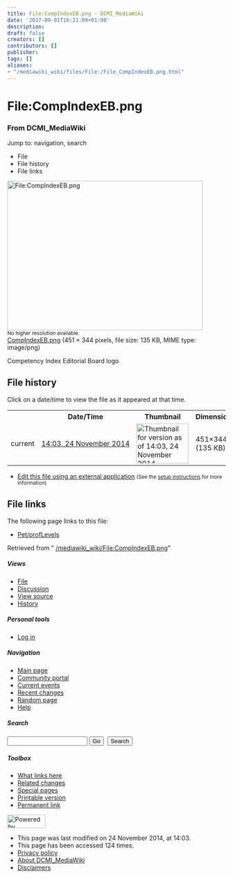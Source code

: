 ```yaml
---
title: File:CompIndexEB.png - DCMI_MediaWiki
date: '2017-09-01T16:21:09+01:00'
description: 
draft: false
creators: []
contributors: []
publisher: 
tags: []
aliases:
- "/mediawiki_wiki/files/File:/File_CompIndexEB.png.html"
---
```


<a id="top"></a>
# File:CompIndexEB.png

### From DCMI\_MediaWiki

Jump to: navigation, search
<!-- start content -->
- File
- File history
- File links

 [<img alt="File:CompIndexEB.png" src="/images/2/2d/CompIndexEB.png" width="451" height="344">](/mediawiki_wiki/files/CompIndexEB.png)  
<small>No higher resolution available.</small>  
 [CompIndexEB.png](/images/2/2d/CompIndexEB.png)‎ (451 × 344 pixels, file size: 135 KB, MIME type: image/png)

Competency Index Editorial Board logo

<!-- 
NewPP limit report
Preprocessor node count: 1/1000000
Post-expand include size: 0/2097152 bytes
Template argument size: 0/2097152 bytes
Expensive parser function count: 0/100
-->
## File history

Click on a date/time to view the file as it appeared at that time.

<table class="wikitable filehistory">
  <tr>
    <td></td>
    <th>Date/Time</th>
    <th>Thumbnail</th>
    <th>Dimensions</th>
    <th>User</th>
    <th>Comment</th>
  </tr>
  <tr>
    <td>current</td>
    <td class="filehistory-selected" style="white-space: nowrap;"><a href="/mediawiki_wiki/files/CompIndexEB.png">14:03, 24 November 2014</a></td>
    <td><a href="/images/2/2d/CompIndexEB.png"><img alt="Thumbnail for version as of 14:03, 24 November 2014" src="/images/2/2d/CompIndexEB.png" width="120" height="92"></a></td>
    <td>451×344 <span style="white-space: nowrap;">(135 KB)</span>
    </td>
    <td>
      <a href="/index.php?title=User:StuartSutton&amp;action=edit&amp;redlink=1" class="new mw-userlink" title="User:StuartSutton (page does not exist)">StuartSutton</a> <span style="white-space: nowrap;"> <span class="mw-usertoollinks">(<a href="/index.php?title=User_talk:StuartSutton&amp;action=edit&amp;redlink=1" class="new" title="User talk:StuartSutton (page does not exist)">Talk</a> | <a href="/index.php/Special:Contributions/StuartSutton" title="Special:Contributions/StuartSutton">contribs</a>)</span></span>
    </td>
    <td> <span class="comment">(Competency Index Editorial Board logo)</span>
    </td>
  </tr>
</table>

  

- [Edit this file using an external application](/index.php?title=File:CompIndexEB.png&action=edit&externaledit=true&mode=file "File:CompIndexEB.png") <small>(See the <a href="http://www.mediawiki.org/wiki/Manual:External_editors" class="external text" rel="nofollow">setup instructions</a> for more information)</small>

## File links

The following page links to this file:

- [Pet/profLevels](/index.php/Pet/profLevels "Pet/profLevels")

Retrieved from " [/mediawiki_wiki/File:CompIndexEB.png](/mediawiki_wiki/files/File:/File:CompIndexEB.png.html)"

<!-- end content -->

##### Views

- [File](/mediawiki_wiki/files/File:/File:CompIndexEB.png.html)
- [Discussion](/index.php?title=File_talk:CompIndexEB.png&action=edit&redlink=1 "Discussion about the content page [t]")
- [View source](/index.php?title=File:CompIndexEB.png&action=edit "This page is protected.
You can view its source [e]")
- [History](/index.php?title=File:CompIndexEB.png&action=history "Past revisions of this page [h]")

##### Personal tools

- [Log in](/index.php?title=Special:UserLogin&returnto=File:CompIndexEB.png "You are encouraged to log in; however, it is not mandatory [o]")

<script type="text/javascript"> if (window.isMSIE55) fixalpha(); </script>

##### Navigation

- [Main page](/index.php/Main_Page "Visit the main page [z]")
- [Community portal](/index.php/DCMI_MediaWiki:Community_portal "About the project, what you can do, where to find things")
- [Current events](/index.php/DCMI_MediaWiki:Current_events "Find background information on current events")
- [Recent changes](/index.php/Special:RecentChanges "The list of recent changes in the wiki [r]")
- [Random page](/index.php/Special:Random "Load a random page [x]")
- [Help](/index.php/Help:Contents "The place to find out")

##### <label for="searchInput">Search</label>

<form action="/index.php" id="searchform">
				<input type="hidden" name="title" value="Special:Search">
				<input id="searchInput" title="Search DCMI_MediaWiki" accesskey="f" type="search" name="search">
				<input type="submit" name="go" class="searchButton" id="searchGoButton" value="Go" title="Go to a page with this exact name if exists"> 
				<input type="submit" name="fulltext" class="searchButton" id="mw-searchButton" value="Search" title="Search the pages for this text">
			</form>

##### Toolbox

- [What links here](/index.php/Special:WhatLinksHere/File:CompIndexEB.png "List of all wiki pages that link here [j]")
- [Related changes](/index.php/Special:RecentChangesLinked/File:CompIndexEB.png "Recent changes in pages linked from this page [k]")
- [Special pages](/index.php/Special:SpecialPages "List of all special pages [q]")
- [Printable version](/index.php?title=File:CompIndexEB.png&printable=yes "Printable version of this page [p]")
- [Permanent link](/index.php?title=File:CompIndexEB.png&oldid=8789 "Permanent link to this revision of the page")

<!-- end of the left (by default at least) column -->

 [<img src="/skins/common/images/poweredby_mediawiki_88x31.png" height="31" width="88" alt="Powered by MediaWiki">](http://www.mediawiki.org/)

- This page was last modified on 24 November 2014, at 14:03.
- This page has been accessed 124 times.
- [Privacy policy](/index.php/DCMI_MediaWiki:Privacy_policy "DCMI MediaWiki:Privacy policy")
- [About DCMI\_MediaWiki](/index.php/DCMI_MediaWiki:About "DCMI MediaWiki:About")
- [Disclaimers](/index.php/DCMI_MediaWiki:General_disclaimer "DCMI MediaWiki:General disclaimer")

<script>if (window.runOnloadHook) runOnloadHook();</script><!-- Served in 0.456 secs. -->
